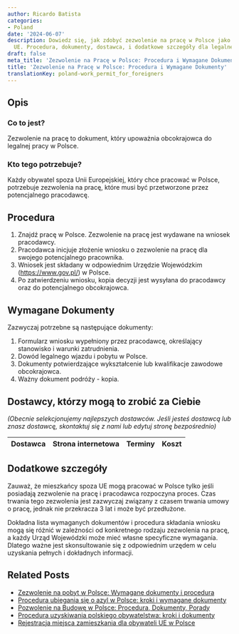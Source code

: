 ```yaml
---
author: Ricardo Batista
categories:
- Poland
date: '2024-06-07'
description: Dowiedz się, jak zdobyć zezwolenie na pracę w Polsce jako obywatel spoza
  UE. Procedura, dokumenty, dostawca, i dodatkowe szczegóły dla legalnej pracy w Polsce.
draft: false
meta_title: 'Zezwolenie na Pracę w Polsce: Procedura i Wymagane Dokumenty'
title: 'Zezwolenie na Pracę w Polsce: Procedura i Wymagane Dokumenty'
translationKey: poland-work_permit_for_foreigners
---
```



## Opis
### Co to jest?
Zezwolenie na pracę to dokument, który upoważnia obcokrajowca do legalnej pracy w Polsce.
### Kto tego potrzebuje?
Każdy obywatel spoza Unii Europejskiej, który chce pracować w Polsce, potrzebuje zezwolenia na pracę, które musi być przetworzone przez potencjalnego pracodawcę.

## Procedura
1. Znajdź pracę w Polsce. Zezwolenie na pracę jest wydawane na wniosek pracodawcy.
2. Pracodawca inicjuje złożenie wniosku o zezwolenie na pracę dla swojego potencjalnego pracownika.
3. Wniosek jest składany w odpowiednim Urzędzie Wojewódzkim (https://www.gov.pl/) w Polsce.
4. Po zatwierdzeniu wniosku, kopia decyzji jest wysyłana do pracodawcy oraz do potencjalnego obcokrajowca.

## Wymagane Dokumenty
Zazwyczaj potrzebne są następujące dokumenty:

1. Formularz wniosku wypełniony przez pracodawcę, określający stanowisko i warunki zatrudnienia.
2. Dowód legalnego wjazdu i pobytu w Polsce.
3. Dokumenty potwierdzające wykształcenie lub kwalifikacje zawodowe obcokrajowca.
4. Ważny dokument podróży - kopia.

## Dostawcy, którzy mogą to zrobić za Ciebie

_(Obecnie selekcjonujemy najlepszych dostawców. Jeśli jesteś dostawcą lub znasz dostawcę, skontaktuj się z nami lub edytuj stronę bezpośrednio)_

| Dostawca        |     Strona internetowa  |     Terminy     |       Koszt      |
| :-------------: | :-------------: |  :-------------: | :-------------: |

## Dodatkowe szczegóły
Zauważ, że mieszkańcy spoza UE mogą pracować w Polsce tylko jeśli posiadają zezwolenie na pracę i pracodawca rozpoczyna proces. Czas trwania tego zezwolenia jest zazwyczaj związany z czasem trwania umowy o pracę, jednak nie przekracza 3 lat i może być przedłużone. 

Dokładna lista wymaganych dokumentów i procedura składania wniosku mogą się różnić w zależności od konkretnego rodzaju zezwolenia na pracę, a każdy Urząd Wojewódzki może mieć własne specyficzne wymagania. Dlatego ważne jest skonsultowanie się z odpowiednim urzędem w celu uzyskania pełnych i dokładnych informacji.


## Related Posts

- [Zezwolenie na pobyt w Polsce: Wymagane dokumenty i procedura](https://tramitit.com/pl/guides/poland/karta_pobytu/)
- [Procedura ubiegania się o azyl w Polsce: kroki i wymagane dokumenty](https://tramitit.com/pl/guides/poland/wniosek_o_azyl/)
- [Pozwolenie na Budowę w Polsce: Procedura, Dokumenty, Porady](https://tramitit.com/pl/guides/poland/pozwolenie_budowlane/)
- [Procedura uzyskiwania polskiego obywatelstwa: kroki i dokumenty](https://tramitit.com/pl/guides/poland/wniosek_o_obywatelstwo/)
- [Rejestracja miejsca zamieszkania dla obywateli UE w Polsce](https://tramitit.com/pl/guides/poland/rejestracja_pobytu_obywatela_ue/)